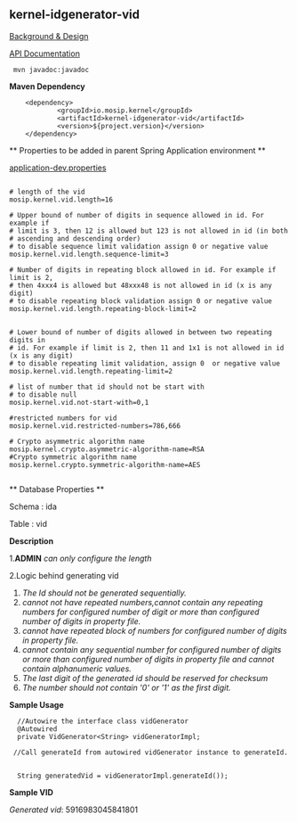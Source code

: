 ## kernel-idgenerator-vid

[Background & Design](../../docs/design/kernel/Kernel-idgenerator-vid.md)

[API Documentation](doc/index.html)

```
 mvn javadoc:javadoc

 ```
**Maven Dependency**

```
	<dependency>
			<groupId>io.mosip.kernel</groupId>
			<artifactId>kernel-idgenerator-vid</artifactId>
			<version>${project.version}</version>
	</dependency>

```



** Properties to be added in parent Spring Application environment **

[application-dev.properties](../../config/application-dev.properties)


```

# length of the vid
mosip.kernel.vid.length=16

# Upper bound of number of digits in sequence allowed in id. For example if
# limit is 3, then 12 is allowed but 123 is not allowed in id (in both
# ascending and descending order)
# to disable sequence limit validation assign 0 or negative value
mosip.kernel.vid.length.sequence-limit=3

# Number of digits in repeating block allowed in id. For example if limit is 2,
# then 4xxx4 is allowed but 48xxx48 is not allowed in id (x is any digit)
# to disable repeating block validation assign 0 or negative value
mosip.kernel.vid.length.repeating-block-limit=2


# Lower bound of number of digits allowed in between two repeating digits in
# id. For example if limit is 2, then 11 and 1x1 is not allowed in id (x is any digit)
# to disable repeating limit validation, assign 0  or negative value
mosip.kernel.vid.length.repeating-limit=2

# list of number that id should not be start with
# to disable null
mosip.kernel.vid.not-start-with=0,1

#restricted numbers for vid
mosip.kernel.vid.restricted-numbers=786,666

# Crypto asymmetric algorithm name
mosip.kernel.crypto.asymmetric-algorithm-name=RSA
#Crypto symmetric algorithm name
mosip.kernel.crypto.symmetric-algorithm-name=AES


```


** Database Properties **

Schema : ida

Table : vid


**Description**

1.**ADMIN** _can only configure the length_ 

2.Logic behind generating vid
  1. _The  Id should not be generated sequentially._
  2. _cannot not have repeated numbers,cannot contain any repeating numbers for configured number of digit or more than configured number of digits in property file._
  3. _cannot have repeated block of numbers for configured number of digits in property file._ 
  4. _cannot contain any sequential number for configured number of digits or more than configured number of  digits in property file and cannot contain alphanumeric values._
  5. _The last digit of the generated id should be reserved for checksum_  
  6. _The number should not contain '0' or '1' as the first digit._
  
  
**Sample Usage**
  
    
      //Autowire the interface class vidGenerator
	  @Autowired
	  private VidGenerator<String> vidGeneratorImpl;
	
     //Call generateId from autowired vidGenerator instance to generateId.
     
     
	  String generatedVid = vidGeneratorImpl.generateId());
	  
	  
	 
**Sample VID**
	  
_Generated vid_: 5916983045841801  
  






